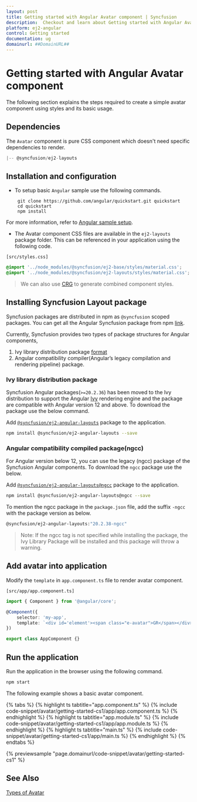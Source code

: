 ```yaml
---
layout: post
title: Getting started with Angular Avatar component | Syncfusion
description:  Checkout and learn about Getting started with Angular Avatar component of Syncfusion Essential JS 2 and more details.
platform: ej2-angular
control: Getting started 
documentation: ug
domainurl: ##DomainURL##
---
```


# Getting started with Angular Avatar component

The following section explains the steps required to create a simple avatar component using styles and its basic usage.

## Dependencies

The `Avatar` component is pure CSS component which doesn't need specific dependencies to render.

```javascript
|-- @syncfusion/ej2-layouts
```

## Installation and configuration

* To setup basic `Angular` sample use the following commands.

    ```
     git clone https://github.com/angular/quickstart.git quickstart
     cd quickstart
     npm install
    ```

For more information, refer to [Angular sample setup](https://angular.io/guide/setup-local).

* The Avatar component CSS files are available in the `ej2-layouts` package folder.
This can be referenced in your application using the following code.

`[src/styles.css]`

```css
@import '../node_modules/@syncfusion/ej2-base/styles/material.css';
@import '../node_modules/@syncfusion/ej2-layouts/styles/material.css';
```

> We can also use [CRG](https://crg.syncfusion.com/) to generate combined component styles.

## Installing Syncfusion Layout package

Syncfusion packages are distributed in npm as `@syncfusion` scoped packages. You can get all the Angular Syncfusion package from npm [link]( https://www.npmjs.com/search?q=%40syncfusion%2Fej2-angular- ).

Currently, Syncfusion provides two types of package structures for Angular components,
1. Ivy library distribution package [format](https://angular.io/guide/angular-package-format#angular-package-format)
2. Angular compatibility compiler(Angular’s legacy compilation and rendering pipeline) package.

### Ivy library distribution package

Syncfusion Angular packages(`>=20.2.36`) has been moved to the Ivy distribution to support the Angular [Ivy](https://docs.angular.lat/guide/ivy) rendering engine and the package are compatible with Angular version 12 and above. To download the package use the below command.

Add [`@syncfusion/ej2-angular-layouts`](https://www.npmjs.com/package/@syncfusion/ej2-angular-layouts/v/20.2.38) package to the application.

```bash
npm install @syncfusion/ej2-angular-layouts --save
```

### Angular compatibility compiled package(ngcc)

For Angular version below 12, you can use the legacy (ngcc) package of the Syncfusion Angular components. To download the `ngcc` package use the below.

Add [`@syncfusion/ej2-angular-layouts@ngcc`](https://www.npmjs.com/package/@syncfusion/ej2-angular-layouts/v/20.2.38-ngcc) package to the application.

```bash
npm install @syncfusion/ej2-angular-layouts@ngcc --save
```

To mention the ngcc package in the `package.json` file, add the suffix `-ngcc` with the package version as below.

```bash
@syncfusion/ej2-angular-layouts:"20.2.38-ngcc"
```

>Note: If the ngcc tag is not specified while installing the package, the Ivy Library Package will be installed and this package will throw a warning.

## Add avatar into application

Modify the `template` in `app.component.ts` file to render avatar component.

`[src/app/app.component.ts]`

```typescript
import { Component } from '@angular/core';

@Component({
    selector: 'my-app',
    template: `<div id='element'><span class="e-avatar">GR</span></div>`
})

export class AppComponent {}
```

## Run the application

Run the application in the browser using the following command.

```html
npm start
```

The following example shows a basic avatar component.

{% tabs %}
{% highlight ts tabtitle="app.component.ts" %}
{% include code-snippet/avatar/getting-started-cs1/app/app.component.ts %}
{% endhighlight %}
{% highlight ts tabtitle="app.module.ts" %}
{% include code-snippet/avatar/getting-started-cs1/app/app.module.ts %}
{% endhighlight %}
{% highlight ts tabtitle="main.ts" %}
{% include code-snippet/avatar/getting-started-cs1/app/main.ts %}
{% endhighlight %}
{% endtabs %}
  
{% previewsample "page.domainurl/code-snippet/avatar/getting-started-cs1" %}

## See Also

[Types of Avatar](./types)